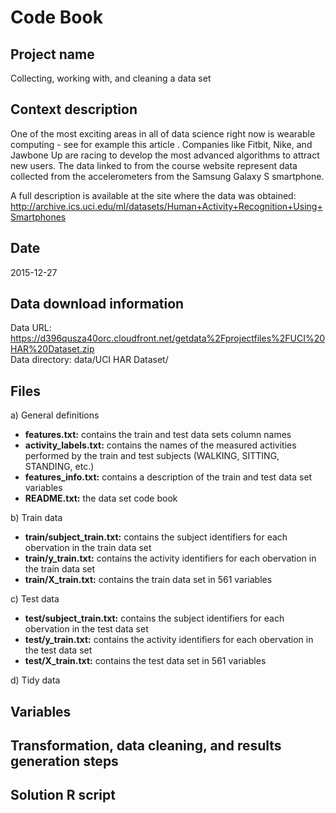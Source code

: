 # Code Book

## Project name
Collecting, working with, and cleaning a data set  

## Context description
One of the most exciting areas in all of data science right now is wearable computing - see for example this article . Companies like Fitbit, Nike, and Jawbone Up are racing to develop the most advanced algorithms to attract new users. The data linked to from the course website represent data collected from the accelerometers from the Samsung Galaxy S smartphone.  
  
A full description is available at the site where the data was obtained:  
http://archive.ics.uci.edu/ml/datasets/Human+Activity+Recognition+Using+Smartphones  

## Date
2015-12-27  

## Data download information
Data URL: https://d396qusza40orc.cloudfront.net/getdata%2Fprojectfiles%2FUCI%20HAR%20Dataset.zip  
Data directory: data/UCI HAR Dataset/

## Files
a) General definitions
  * **features.txt:** contains the train and test data sets column names
  * **activity_labels.txt:** contains the names of the measured activities performed by the train and test subjects (WALKING, SITTING, STANDING, etc.)
  * **features_info.txt:** contains a description of the train and test data set variables
  * **README.txt:** the data set code book

b) Train data  
  * **train/subject_train.txt:** contains the subject identifiers for each obervation in the train data set  
  * **train/y_train.txt:** contains the activity identifiers for each obervation in the train data set  
  * **train/X_train.txt:** contains the train data set in 561 variables  

c) Test data  
  * **test/subject_train.txt:** contains the subject identifiers for each obervation in the test data set  
  * **test/y_train.txt:** contains the activity identifiers for each obervation in the test data set  
  * **test/X_train.txt:** contains the test data set in 561 variables  
  
d) Tidy data

## Variables

## Transformation, data cleaning, and results generation steps

## Solution R script
